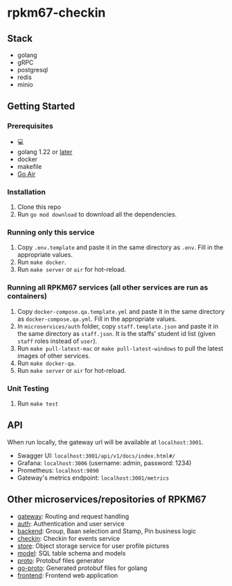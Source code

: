 # rpkm67-checkin

## Stack

-   golang
-   gRPC
-   postgresql
-   redis
-   minio

## Getting Started

### Prerequisites

-   💻
-   golang 1.22 or [later](https://go.dev)
-   docker
-   makefile
-   [Go Air](https://github.com/air-verse/air)

### Installation

1. Clone this repo
2. Run `go mod download` to download all the dependencies.

### Running only this service
1. Copy `.env.template` and paste it in the same directory as `.env`. Fill in the appropriate values.
2. Run `make docker`.
3. Run `make server` or `air` for hot-reload.

### Running all RPKM67 services (all other services are run as containers)
1. Copy `docker-compose.qa.template.yml` and paste it in the same directory as `docker-compose.qa.yml`. Fill in the appropriate values.
2. In `microservices/auth` folder, copy `staff.template.json` and paste it in the same directory as `staff.json`. It is the staffs' student id list (given `staff` roles instead of `user`).
3. Run `make pull-latest-mac` or `make pull-latest-windows` to pull the latest images of other services.
4. Run `make docker-qa`.
5. Run `make server` or `air` for hot-reload.

### Unit Testing
1. Run `make test`

## API
When run locally, the gateway url will be available at `localhost:3001`.
- Swagger UI: `localhost:3001/api/v1/docs/index.html#/`
- Grafana: `localhost:3006` (username: admin, password: 1234)
- Prometheus: `localhost:9090`
- Gateway's metrics endpoint: `localhost:3001/metrics`

## Other microservices/repositories of RPKM67
- [gateway](https://github.com/isd-sgcu/rpkm67-gateway): Routing and request handling
- [auth](https://github.com/isd-sgcu/rpkm67-auth): Authentication and user service
- [backend](https://github.com/isd-sgcu/rpkm67-backend): Group, Baan selection and Stamp, Pin business logic
- [checkin](https://github.com/isd-sgcu/rpkm67-checkin): Checkin for events service
- [store](https://github.com/isd-sgcu/rpkm67-store): Object storage service for user profile pictures
- [model](https://github.com/isd-sgcu/rpkm67-model): SQL table schema and models
- [proto](https://github.com/isd-sgcu/rpkm67-proto): Protobuf files generator
- [go-proto](https://github.com/isd-sgcu/rpkm67-go-proto): Generated protobuf files for golang
- [frontend](https://github.com/isd-sgcu/firstdate-rpkm67-frontend): Frontend web application
